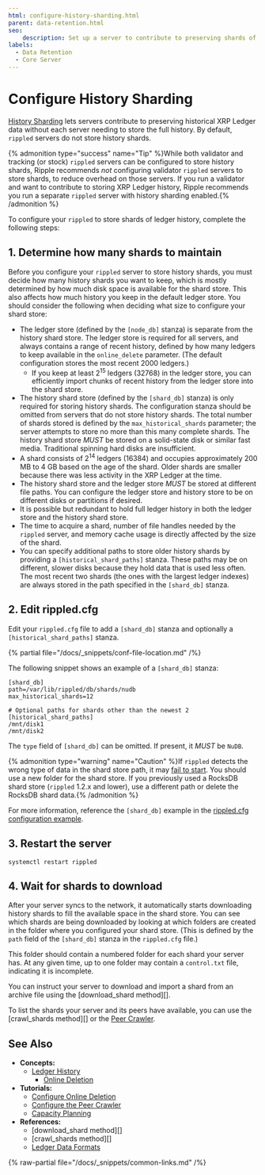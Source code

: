 ```yaml
---
html: configure-history-sharding.html
parent: data-retention.html
seo:
    description: Set up a server to contribute to preserving shards of historical XRP Ledger data.
labels:
  - Data Retention
  - Core Server
---
```

# Configure History Sharding

[History Sharding](history-sharding.md) lets servers contribute to preserving historical XRP Ledger data without each server needing to store the full history. By default, `rippled` servers do not store history shards.

{% admonition type="success" name="Tip" %}While both validator and tracking (or stock) `rippled` servers can be configured to store history shards, Ripple recommends _not_ configuring validator `rippled` servers to store shards, to reduce overhead on those servers. If you run a validator and want to contribute to storing XRP Ledger history, Ripple recommends you run a separate `rippled` server with history sharding enabled.{% /admonition %}

To configure your `rippled` to store shards of ledger history, complete the following steps:

## 1. Determine how many shards to maintain

Before you configure your `rippled` server to store history shards, you must decide how many history shards you want to keep, which is mostly determined by how much disk space is available for the shard store. This also affects how much history you keep in the default ledger store. You should consider the following when deciding what size to configure your shard store:

- The ledger store (defined by the `[node_db]` stanza) is separate from the history shard store. The ledger store is required for all servers, and always contains a range of recent history, defined by how many ledgers to keep available in the `online_delete` parameter. (The default configuration stores the most recent 2000 ledgers.)
    - If you keep at least 2<sup>15</sup> ledgers (32768) in the ledger store, you can efficiently import chunks of recent history from the ledger store into the shard store.
- The history shard store (defined by the `[shard_db]` stanza) is only required for storing history shards. The configuration stanza should be omitted from servers that do not store history shards. The total number of shards stored is defined by the `max_historical_shards` parameter; the server attempts to store no more than this many complete shards. The history shard store _MUST_ be stored on a solid-state disk or similar fast media. Traditional spinning hard disks are insufficient.
- A shard consists of 2<sup>14</sup> ledgers (16384) and occupies approximately 200 MB to 4 GB based on the age of the shard. Older shards are smaller because there was less activity in the XRP Ledger at the time.
- The history shard store and the ledger store _MUST_ be stored at different file paths. You can configure the ledger store and history store to be on different disks or partitions if desired.
- It is possible but redundant to hold full ledger history in both the ledger store and the history shard store.
- The time to acquire a shard, number of file handles needed by the `rippled` server, and memory cache usage is directly affected by the size of the shard.
- You can specify additional paths to store older history shards by providing a `[historical_shard_paths]` stanza. These paths may be on different, slower disks because they hold data that is used less often. The most recent two shards (the ones with the largest ledger indexes) are always stored in the path specified in the `[shard_db]` stanza. 

## 2. Edit rippled.cfg

<!-- SPELLING_IGNORE: cfg -->

Edit your `rippled.cfg` file to add a `[shard_db]` stanza and optionally a `[historical_shard_paths]` stanza.

{% partial file="/docs/_snippets/conf-file-location.md" /%}

The following snippet shows an example of a `[shard_db]` stanza:

```
[shard_db]
path=/var/lib/rippled/db/shards/nudb
max_historical_shards=12

# Optional paths for shards other than the newest 2
[historical_shard_paths]
/mnt/disk1
/mnt/disk2
```

The `type` field of `[shard_db]` can be omitted. If present, it _MUST_ be `NuDB`.

{% admonition type="warning" name="Caution" %}If `rippled` detects the wrong type of data in the shard store path, it may [fail to start](../../troubleshooting/server-wont-start.md). You should use a new folder for the shard store. If you previously used a RocksDB shard store (`rippled` 1.2.x and lower), use a different path or delete the RocksDB shard data.{% /admonition %}

For more information, reference the `[shard_db]` example in the [rippled.cfg configuration example](https://github.com/XRPLF/rippled/blob/1e01cd34f7a216092ed779f291b43324c167167a/cfg/rippled-example.cfg).

## 3. Restart the server

```
systemctl restart rippled
```

## 4. Wait for shards to download

After your server syncs to the network, it automatically starts downloading history shards to fill the available space in the shard store. You can see which shards are being downloaded by looking at which folders are created in the folder where you configured your shard store. (This is defined by the `path` field of the `[shard_db]` stanza in the `rippled.cfg` file.)

This folder should contain a numbered folder for each shard your server has. At any given time, up to one folder may contain a `control.txt` file, indicating it is incomplete.

You can instruct your server to download and import a shard from an archive file using the [download_shard method][].

To list the shards your server and its peers have available, you can use the [crawl_shards method][] or the [Peer Crawler](../../../references/http-websocket-apis/peer-port-methods/peer-crawler.md).


## See Also

- **Concepts:**
    - [Ledger History](../../../concepts/networks-and-servers/ledger-history.md)
        - [Online Deletion](online-deletion.md)
- **Tutorials:**
    - [Configure Online Deletion](configure-online-deletion.md)
    - [Configure the Peer Crawler](../peering/configure-the-peer-crawler.md)
    - [Capacity Planning](../../installation/capacity-planning.md)
- **References:**
    - [download_shard method][]
    - [crawl_shards method][]
    - [Ledger Data Formats](../../../references/protocol/ledger-data/index.md)

{% raw-partial file="/docs/_snippets/common-links.md" /%}
